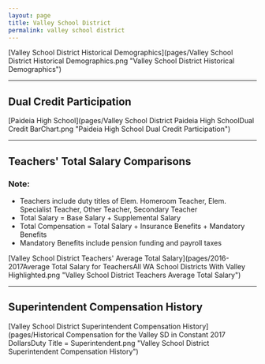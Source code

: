 ```yaml
---
layout: page
title: Valley School District
permalink: valley school district
---
```



[Valley School District Historical Demographics](pages/Valley School District Historical Demographics.png "Valley School District Historical Demographics")

___

## Dual Credit Participation

[Paideia High School](pages/Valley School District Paideia High SchoolDual Credit BarChart.png "Paideia High School Dual Credit Participation")


___

## Teachers' Total Salary Comparisons
### Note:
- Teachers include duty titles of Elem. Homeroom Teacher, Elem. Specialist Teacher, Other Teacher, Secondary Teacher
- Total Salary = Base Salary + Supplemental Salary
- Total Compensation = Total Salary + Insurance Benefits + Mandatory Benefits
- Mandatory Benefits include pension funding and payroll taxes

[Valley School District Teachers' Average Total Salary](pages/2016-2017Average Total Salary for TeachersAll WA School Districts With Valley Highlighted.png "Valley School District Teachers Average Total Salary")


___

## Superintendent Compensation History

[Valley School District Superintendent Compensation History](pages/Historical Compensation for the Valley SD in Constant 2017 DollarsDuty Title = Superintendent.png "Valley School District Superintendent Compensation History")

